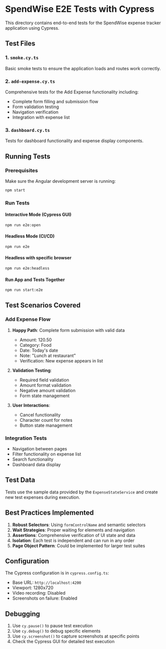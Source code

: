 # SpendWise E2E Tests with Cypress

This directory contains end-to-end tests for the SpendWise expense tracker application using Cypress.

## Test Files

### 1. `smoke.cy.ts`
Basic smoke tests to ensure the application loads and routes work correctly.

### 2. `add-expense.cy.ts` 
Comprehensive tests for the Add Expense functionality including:
- Complete form filling and submission flow
- Form validation testing
- Navigation verification
- Integration with expense list

### 3. `dashboard.cy.ts`
Tests for dashboard functionality and expense display components.

## Running Tests

### Prerequisites
Make sure the Angular development server is running:
```bash
npm start
```

### Run Tests

#### Interactive Mode (Cypress GUI)
```bash
npm run e2e:open
```

#### Headless Mode (CI/CD)
```bash
npm run e2e
```

#### Headless with specific browser
```bash
npm run e2e:headless
```

#### Run App and Tests Together
```bash
npm run start:e2e
```

## Test Scenarios Covered

### Add Expense Flow
1. **Happy Path**: Complete form submission with valid data
   - Amount: 120.50
   - Category: Food
   - Date: Today's date
   - Note: "Lunch at restaurant"
   - Verification: New expense appears in list

2. **Validation Testing**:
   - Required field validation
   - Amount format validation
   - Negative amount validation
   - Form state management

3. **User Interactions**:
   - Cancel functionality
   - Character count for notes
   - Button state management

### Integration Tests
- Navigation between pages
- Filter functionality on expense list
- Search functionality
- Dashboard data display

## Test Data
Tests use the sample data provided by the `ExpenseStateService` and create new test expenses during execution.

## Best Practices Implemented

1. **Robust Selectors**: Using `formControlName` and semantic selectors
2. **Wait Strategies**: Proper waiting for elements and navigation
3. **Assertions**: Comprehensive verification of UI state and data
4. **Isolation**: Each test is independent and can run in any order
5. **Page Object Pattern**: Could be implemented for larger test suites

## Configuration

The Cypress configuration is in `cypress.config.ts`:
- Base URL: `http://localhost:4200`
- Viewport: 1280x720
- Video recording: Disabled
- Screenshots on failure: Enabled

## Debugging

1. Use `cy.pause()` to pause test execution
2. Use `cy.debug()` to debug specific elements
3. Use `cy.screenshot()` to capture screenshots at specific points
4. Check the Cypress GUI for detailed test execution
